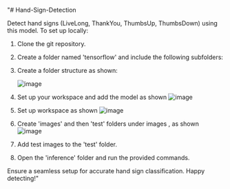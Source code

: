"# Hand-Sign-Detection

Detect hand signs (LiveLong, ThankYou, ThumbsUp, ThumbsDown) using this model. To set up locally:

1. Clone the git repository.
2. Create a folder named 'tensorflow' and include the following subfolders:
3. Create a folder structure as shown:

   ![image](https://github.com/Sravan-Reddy5/Hand-Sign-Detection/assets/136127060/d5239652-3bad-45ec-a71d-dc9429af85de)

4. Set up your workspace and add the model as shown
   ![image](https://github.com/Sravan-Reddy5/Hand-Sign-Detection/assets/136127060/dcc25aba-ce96-4880-8a8d-bf4679776e81)
5. Set up workspace as shown
   ![image](https://github.com/Sravan-Reddy5/Hand-Sign-Detection/assets/136127060/0521cdc0-01c8-4947-9b76-54338bbc28c1)
6. Create 'images' and then 'test' folders under images , as shown 
![image](https://github.com/Sravan-Reddy5/Hand-Sign-Detection/assets/136127060/bf61bd27-bf55-4590-a2c1-75ba0f45664f)

7. Add test images to the 'test' folder.
8. Open the 'inference' folder and run the provided commands.
   

Ensure a seamless setup for accurate hand sign classification. Happy detecting!"
